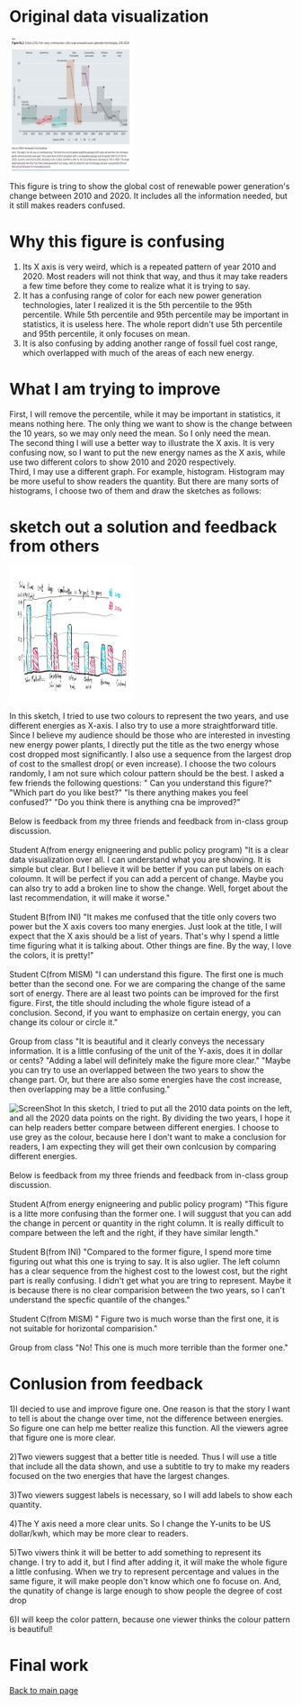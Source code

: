 # Original data visualization
<p>
    <img src="Screenshot 2022-11-14 190825.png" width="220" height="240" />
</p>

This figure is tring to show the global cost of renewable power generation's change between 2010 and 2020. It includes all the information needed, but it still makes readers confused.
# Why this figure is confusing
1. Its X axis is very weird, which is a repeated pattern of year 2010 and 2020. Most readers will not think that way, and thus it may take readers a few time before they come to realize what it is trying to say.<br>
2. It has a confusing range of color for each new power generation technologies, later I realized it is the 5th percentile to the 95th percentile. While 5th percentile and 95th percentile may be important in statistics, it is useless here. The whole report didn't use 5th percentile and 95th percentile, it only focuses on mean. <br>
3. It is also confusing by adding another range of fossil fuel cost range, which overlapped with much of the areas of each new energy. <br>
# What I am trying to improve
First, I will remove the percentile, while it may be important in statistics, it means nothing here. The only thing we want to show is the change between the 10 years, so we may only need the mean. So I only need the mean.<br>
The second thing I will use a better way to illustrate the X axis. It is very confusing now, so I want to put the new energy names as the X axis, while use two different colors to show 2010 and 2020 respectively.<br>
Third, I may use a different graph. For example, histogram. Histogram may be more useful to show readers the quantity. But there are many sorts of histograms, I choose two of them and draw the sketches as follows:<br>
# sketch out a solution and feedback from others
<p>
    <img src="sketch1.png" width="220" height="240" />
</p>

In this sketch, I tried to use two colours to represent the two years, and use different energies as X-axis. I also try to use a more straightforward title. Since I believe my audience should be those who are interested in investing new energy power plants, I directly put the title as the two energy whose cost dropped most significantly. I also use a sequence from the largest drop of cost to the smallest drop( or even increase). I choose the two colours randomly, I am not sure which colour pattern should be the best. I asked a few friends the following questions: " Can you understand this figure?" "Which part do you like best?" "Is there anything makes you feel confused?" "Do you think there is anything cna be improved?"<br>
<br>
Below is feedback from my three friends and feedback from in-class group discussion.<br>
<br>
Student A(from energy enigneering and public policy program) "It is a clear data visualization over all. I can understand what you are showing. It is simple but clear. But I believe it will be better if you can put labels on each coloumn. It will be perfect if you can add a percent of change. Maybe you can also try to add a broken line to show the change. Well, forget about the last recommendation, it will make it worse." <br>
<br>
Student B(from INI) "It makes me confused that the title only covers two power but the X axis covers too many energies. Just look at the title, I will expect that the X axis should be a list of years. That's why I spend a little time figuring what it is talking about. Other things are fine. By the way, I love the colors, it is pretty!" <br>
<br>
Student C(from MISM) "I can understand this figure. The first one is much better than the second one. For we are comparing the change of the same sort of energy. There are al least two points can be improved for the first figure. First, the title should including the whole figure istead of a conclusion. Second, if you want to emphasize on certain energy, you can change its colour or circle it."<br>
<br>
Group from class "It is beautiful and it clearly conveys the necessary information. It is a little confusing of the unit of the Y-axis, does it in dollar or cents? "Adding a label will definitely make the figure more clear." "Maybe you can try to use an overlapped between the two years to show the change part. Or, but there are also some energies have the cost increase, then overlapping may be a little confusing."<br>
<br>
![ScreenShot](https://github.com/rittleli/portfolio/blob/main/sketch2.png)
In this sketch, I tried to put all the 2010 data points on the left, and all the 2020 data points on the right. By dividing the two years, I hope it can help readers better compare between different energies. I choose to use grey as the colour, because here I don't want to make a conclusion for readers, I am expecting they will get their own conlcusion by comparing different energies.<br>
<br>
Below is feedback from my three friends and feedback from in-class group discussion.<br>
<br>
Student A(from energy enigneering and public policy program) "This figure is a litte more confusing than the former one. I will suggust that you can add the change in percent or quantity in the right column. It is really difficult to compare between the left and the right, if they have similar length." <br>
<br>
Student B(from INI) "Compared to the former figure, I spend more time figuring out what this one is trying to say. It is also uglier. The left column has a clear sequence from the highest cost to the lowest cost, but the right part is really confusing. I didn't get what you are tring to represent. Maybe it is because there is no clear comparision between the two years, so I can't understand the specfic quantile of the changes." <br>
<br>
Student C(from MISM) " Figure two is much worse than the first one, it is not suitable for horizontal comparision."
<br>
<br>
Group from class "No! This one is much more terrible than the former one."<br>
# Conlusion from feedback
1)I decied to use and improve figure one. One reason is that the story I want to tell is about the change over time, not the difference between energies. So figure one can help me better realize this function. All the viewers agree that figure one is more clear.<br>
<br>
2)Two viewers suggest that a better title is needed. Thus I will use a title that include all the data shown, and use a subtitle to try to make my readers focused on the two energies that have the largest changes.<br><br>
3)Two viewers suggest labels is necessary, so I will add labels to show each quantity.<br><br>
4)The Y axis need a more clear units. So I change the Y-units to be US dollar/kwh, which may be more clear to readers. <br><br>
5)Two viwers think it will be better to add something to represent its change. I try to add it, but I find after adding it, it will make the whole figure a little confusing. When we try to represent percentage and values in the same figure, it will make people don't know which one fo focuse on. And, the qunatity of change is large enough to show people the degree of cost drop<br><br>
6)I will keep the color pattern, because one viewer thinks the colour pattern is beautiful!
# Final work
<div class="flourish-embed flourish-chart" data-src="visualisation/11850786"><script src="https://public.flourish.studio/resources/embed.js"></script></div>






[Back to main page](/README.md)
